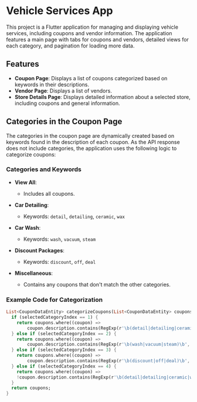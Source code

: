 # Vehicle Services App

This project is a Flutter application for managing and displaying vehicle services, including coupons and vendor information. The application features a main page with tabs for coupons and vendors, detailed views for each category, and pagination for loading more data.

## Features

- **Coupon Page**: Displays a list of coupons categorized based on keywords in their descriptions.
- **Vendor Page**: Displays a list of vendors.
- **Store Details Page**: Displays detailed information about a selected store, including coupons and general information.


## Categories in the Coupon Page

The categories in the coupon page are dynamically created based on keywords found in the description of each coupon. As the API response does not include categories, the application uses the following logic to categorize coupons:

### Categories and Keywords

- **View All**:
  - Includes all coupons.

- **Car Detailing**:
  - Keywords: `detail`, `detailing`, `ceramic`, `wax`

- **Car Wash**:
  - Keywords: `wash`, `vacuum`, `steam`

- **Discount Packages**:
  - Keywords: `discount`, `off`, `deal`

- **Miscellaneous**:
  - Contains any coupons that don't match the other categories.

### Example Code for Categorization

```dart
List<CouponDataEntity> categorizeCoupons(List<CouponDataEntity> coupons, int selectedCategoryIndex) {
  if (selectedCategoryIndex == 1) {
    return coupons.where((coupon) =>
        coupon.description.contains(RegExp(r'\b(detail|detailing|ceramic|wax)\b', caseSensitive: false))).toList();
  } else if (selectedCategoryIndex == 2) {
    return coupons.where((coupon) =>
        coupon.description.contains(RegExp(r'\b(wash|vacuum|steam)\b', caseSensitive: false))).toList();
  } else if (selectedCategoryIndex == 3) {
    return coupons.where((coupon) =>
        coupon.description.contains(RegExp(r'\b(discount|off|deal)\b', caseSensitive: false))).toList();
  } else if (selectedCategoryIndex == 4) {
    return coupons.where((coupon) =>
    !coupon.description.contains(RegExp(r'\b(detail|detailing|ceramic|wax|wash|vacuum|steam|discount|off|deal)\b', caseSensitive: false))).toList();
  }
  return coupons;
}
